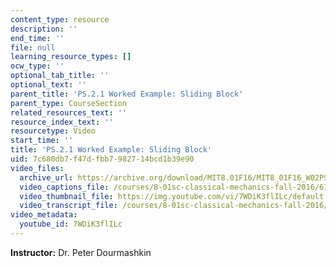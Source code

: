 ```yaml
---
content_type: resource
description: ''
end_time: ''
file: null
learning_resource_types: []
ocw_type: ''
optional_tab_title: ''
optional_text: ''
parent_title: 'PS.2.1 Worked Example: Sliding Block'
parent_type: CourseSection
related_resources_text: ''
resource_index_text: ''
resourcetype: Video
start_time: ''
title: 'PS.2.1 Worked Example: Sliding Block'
uid: 7c680db7-f47d-fbb7-9827-14bcd1b39e90
video_files:
  archive_url: https://archive.org/download/MIT8.01F16/MIT8_01F16_W02PS01v01_360p.mp4
  video_captions_file: /courses/8-01sc-classical-mechanics-fall-2016/610ce5b2e7225b008b1dc1ee5221eea5_7WDiK3flILc.vtt
  video_thumbnail_file: https://img.youtube.com/vi/7WDiK3flILc/default.jpg
  video_transcript_file: /courses/8-01sc-classical-mechanics-fall-2016/96784d9e4b5694d51eda8f044664e4f7_7WDiK3flILc.pdf
video_metadata:
  youtube_id: 7WDiK3flILc
---
```


**Instructor:** Dr. Peter Dourmashkin
